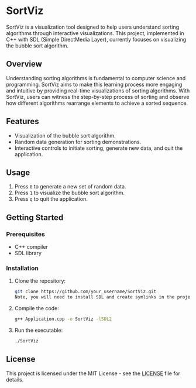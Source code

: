 # SortViz

SortViz is a visualization tool designed to help users understand sorting algorithms through interactive visualizations. This project, implemented in C++ with SDL (Simple DirectMedia Layer), currently focuses on visualizing the bubble sort algorithm.

## Overview

Understanding sorting algorithms is fundamental to computer science and programming. SortViz aims to make this learning process more engaging and intuitive by providing real-time visualizations of sorting algorithms. With SortViz, users can witness the step-by-step process of sorting and observe how different algorithms rearrange elements to achieve a sorted sequence.

## Features

- Visualization of the bubble sort algorithm.
- Random data generation for sorting demonstrations.
- Interactive controls to initiate sorting, generate new data, and quit the application.

## Usage

1. Press `0` to generate a new set of random data.
2. Press `1` to visualize the bubble sort algorithm.
3. Press `q` to quit the application.

## Getting Started

### Prerequisites

- C++ compiler
- SDL library

### Installation

1. Clone the repository:

    ```bash
    git clone https://github.com/your_username/SortViz.git
    Note, you will need to install SDL and create symlinks in the project to those locations
    ```

2. Compile the code:

    ```bash
    g++ Application.cpp -o SortViz -lSDL2
    ```

3. Run the executable:

    ```bash
    ./SortViz
    ```


## License

This project is licensed under the MIT License - see the [LICENSE](LICENSE) file for details.
